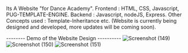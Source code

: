 Its A Website "for Dance Academy".
Frontend : HTML, CSS, Javascript, PUG-TEMPLATE-ENGINE.
Backend : Javascript, nodeJS, Express.
Other Concepts used : Template-Inheritance etc.
(Website is currently being designed and developed, more updates will be coming soon).

-------- Demo of the Website Design ----------
![Screenshot (149)](https://user-images.githubusercontent.com/97439744/178132432-cbf19b59-4d75-4fef-84f9-0a005f828581.png)
![Screenshot (150)](https://user-images.githubusercontent.com/97439744/178132436-ccac0572-0f63-4739-8785-70ebcfc9db75.png)
![Screenshot (151)](https://user-images.githubusercontent.com/97439744/178132441-12ebcf97-9749-4848-ad41-67675adc292d.png)
